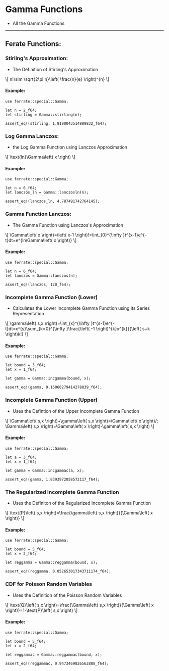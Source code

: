 # Gamma Functions

- All the Gamma Functions
***

## Ferate Functions:

### Stirling's Approximation:

- The Definition of Stirling's Approximation

\\[ n!\sim \sqrt{2\pi n}\left( \frac{n}{e} \right)^{n} \\]

#### Example:

```,norun,rust                                          
use ferrate::special::Gamma;                 
                                             
let n = 2_f64;                               
let stirling = Gamma::stirling(n);           
                                             
assert_eq!(stirling, 1.9190043514889832_f64);
```

### Log Gamma Lanczos:

- the Log Gamma Function using Lanczos Approximation

\\[ \text{ln}\Gamma\left( x \right) \\]
    
#### Example:

```,norun,rust                                       
use ferrate::special::Gamma;              
                                          
let n = 6_f64;                            
let lanczos_ln = Gamma::lanczosln(n);     
                                          
assert_eq!(lanczos_ln, 4.787491742764145);
```

### Gamma Function Lanczos:

- The Gamma Function using Lanczos's Approximation

\\[ \Gamma\left( x \right)=\left( x-1 \right)!=\int_{0}^{\infty }t^{x-1}e^{-t}dt=e^{ln\Gamma\left( x \right)} \\]

#### Example:

```,norun,rust                             
use ferrate::special::Gamma;    
                                
let n = 6_f64;                  
let lanczos = Gamma::lanczos(n);
                                
assert_eq!(lanczos, 120_f64);   
```

### Incomplete Gamma Function (Lower)

- Calculates the Lower Incomplete Gamma Function using its Series Representation

\\[ \gamma\left( s,x \right)=\int_{x}^{\infty }t^{s-1}e^{-t}dt=x^{s}\sum_{k=0}^{\infty }\frac{\left( -1 \right)^{k}x^{k}}{\left( s+k \right)k!} \\]

#### Example:

```,norun,rust                                   
use ferrate::special::Gamma;               
                                           
let bound = 3_f64;                         
let x = 1_f64;                             
                                           
let gamma = Gamma::incgamma(bound, x);     
                                           
assert_eq!(gamma, 0.16060279414278839_f64);                                      
```                                        

### Incomplete Gamma Function (Upper)

- Uses the Defintion of the Upper Incomplete Gamma Function

\\[ \Gamma\left( s,x \right)+\gamma\left( s,x \right)=\Gamma\left( x \right)/; \Gamma\left( s,x \right)=\Gamma\left( x \right)-\gamma\left( s,x \right) \\]

#### Example:

```,norun,rust                                       
use ferrate::special::Gamma;              
                                          
let a = 3_f64;                            
let x = 1_f64;                            
                                          
let gamma = Gamma::incgammac(a, x);       
                                          
assert_eq!(gamma, 1.8393972058572117_f64);
```    

### The Regularized Incomplete Gamma Function

- Uses the Definiton of the Regularized Incomplete Gamma Function

\\[ \text{P}\left( s,x \right)=\frac{\gamma\left( s,x \right)}{\Gamma\left( x \right)} \\]

#### Example:

```,norun,rust                                            
use ferrate::special::Gamma;                   
                                               
let bound = 5_f64;                             
let x = 2_f64;                                 
                                               
let reggamma = Gamma::reggamma(bound, x);      
                                               
assert_eq!(reggamma, 0.052653017343711174_f64);
```

### CDF for Poisson Random Variables

- Uses the Definition of the Poisson Random Variables

\\[ \text{Q}\left( s,x \right)=\frac{\Gamma\left( s,x \right)}{\Gamma\left( x \right)}=1-\text{P}\left( s,x \right) \\]

#### Example:

```,norun,rust                                           
use ferrate::special::Gamma;                  
                                              
let bound = 5_f64;                            
let x = 2_f64;                                
                                              
let reggammac = Gamma::reggammac(bound, x);   
                                              
assert_eq!(reggammac, 0.9473469826562888_f64);
```                                           